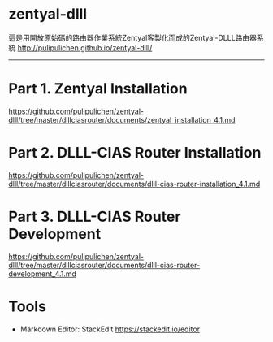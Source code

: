 zentyal-dlll
===============

這是用開放原始碼的路由器作業系統Zentyal客製化而成的Zentyal-DLLL路由器系統
http://pulipulichen.github.io/zentyal-dlll/

----
# Part 1. Zentyal Installation
https://github.com/pulipulichen/zentyal-dlll/tree/master/dlllciasrouter/documents/zentyal_installation_4.1.md

# Part 2. DLLL-CIAS Router Installation
https://github.com/pulipulichen/zentyal-dlll/tree/master/dlllciasrouter/documents/dlll-cias-router-installation_4.1.md

# Part 3. DLLL-CIAS Router Development
https://github.com/pulipulichen/zentyal-dlll/tree/master/dlllciasrouter/documents/dlll-cias-router-development_4.1.md

Tools
====
- Markdown Editor: StackEdit https://stackedit.io/editor
